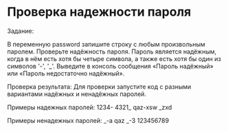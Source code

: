 # Проверка надежности пароля

Задание:

В переменную password запишите строку с любым произвольным паролем.
Проверьте надёжность пароля. Пароль является надёжным, когда в нём есть хотя бы четыре символа,
а также есть хотя бы один из символов '-', '_'.
Выведите в консоль сообщения «Пароль надёжный» или «Пароль недостаточно надёжный».

Проверка результата:
Для проверки запустите код с разными вариантами надёжных и ненадёжных паролей.

Примеры надежных паролей:
    1234-
    4321_
    qaz-xsw
    _zxd
    
Примеры ненадежных паролей:
    _-a
    qaz
    _-3
    123456789
